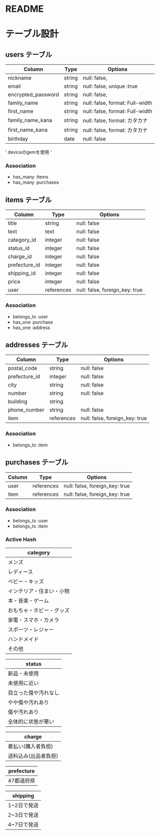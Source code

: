 # README

# テーブル設計

## users テーブル

| Column             | Type       | Options                         |
| ------------------ | ---------- | ------------------------        |
| nickname           | string     | null: false,                    |
| email              | string     | null: false, unique :true       |
| encrypted_password | string     | null: false,                    |
| family_name        | string     | null: false, format: Full-width |
| first_name         | string     | null: false, format: Full-width |
| family_name_kana   | string     | null: false, format: カタカナ     |
| first_name_kana    | string     | null: false, format: カタカナ     |
| birthday           | date       | null: false                     |

’
deviceのgemを使用
’

### Association

- has_many :items
- has_many :purchases

## items テーブル

| Column        | Type       | Options                        |
| ------------- | ---------- | ------------------------------ |
| title         | string     | null: false                    |
| text          | text       | null: false                    |
| category_id   | integer    | null: false                    |
| status_id     | integer    | null: false                    |
| charge_id     | integer    | null: false                    |
| prefecture_id | integer    | null: false                    |
| shipping_id   | integer    | null: false                    |
| price         | integer    | null: false                    |
| user          | references | null: false, foreign_key: true |


### Association

- belongs_to :user
- has_one    :purchase
- has_one    :address


## addresses テーブル
| Column        | Type       | Options                        |
| ------------  | ---------- | ------------------------------ |
| postal_code   | string     | null: false                    |
| prefecture_id | integer    | null: false                    |
| city          | string     | null: false                    |
| number        | string     | null: false                    |
| building      | string     |                                |
| phone_number  | string     | null: false                    |
| item          | references | null: false, foreign_key: true |


### Association
- belongs_to :item


## purchases テーブル
| Column        | Type       | Options                        |
| ------------  | ---------- | ------------------------------ |
| user          | references | null: false, foreign_key: true |
| item          | references | null: false, foreign_key: true |


### Association
- belongs_to :user
- belongs_to :item


### Active Hash

| category          |
| ----------------- |
| メンズ              |
| レディース           |
| ベビー・キッズ        |
| インテリア・住まい・小物|
| 本・音楽・ゲーム       |
| おもちゃ・ホビー・グッズ|
| 家電・スマホ・カメラ   |
| スポーツ・レジャー     |
| ハンドメイド          |
| その他               |

| status            |
| ----------------- |
| 新品・未使用         |
| 未使用に近い        |
| 目立った傷や汚れなし |
| やや傷や汚れあり     |
| 傷や汚れあり        |
| 全体的に状態が悪い   |

| charge            |
| ----------------- |
| 着払い(購入者負担)    |
| 送料込み(出品者負担)  |

| prefecture    |
| -------   |
| 47都道府県 |

| shipping   |
| ---------- |
| 1~2日で発送 |
| 2~3日で発送 |
| 4~7日で発送 |